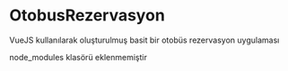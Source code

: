 # OtobusRezervasyon
VueJS kullanılarak oluşturulmuş basit bir otobüs rezervasyon uygulaması
<p> node_modules klasörü eklenmemiştir
